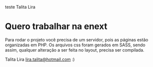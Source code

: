 teste Talita Lira
# Quero trabalhar na enext


Para rodar o projeto você precisa de um servidor, pois as páginas estão organizadas em PHP.
Os arquivos css foram gerados em SASS, sendo assim, qualquer alteração a ser feita no layout, precisa ser compilada.


Talita Lira
lira.talita@hotmail.com
:)

